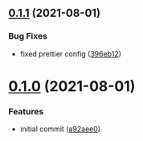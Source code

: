 ## [0.1.1](https://github.com/GiovanniCardamone/prettierrc/compare/v0.1.0...v0.1.1) (2021-08-01)


### Bug Fixes

* fixed prettier config ([396eb12](https://github.com/GiovanniCardamone/prettierrc/commit/396eb12a6e126bbf66bda65c078c6897a1842e60))



# [0.1.0](https://github.com/GiovanniCardamone/prettierrc/compare/a92aee0b11f644c05f8e7edf7f9ebaeafdf2a89e...v0.1.0) (2021-08-01)


### Features

* initial commit ([a92aee0](https://github.com/GiovanniCardamone/prettierrc/commit/a92aee0b11f644c05f8e7edf7f9ebaeafdf2a89e))



